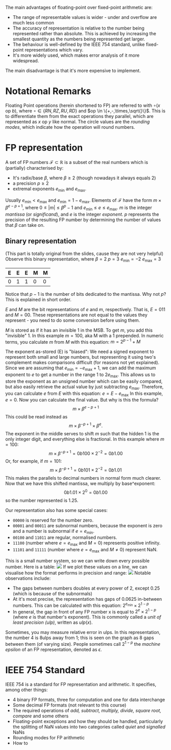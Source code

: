 The main advantages of floating-point over fixed-point arithmetic are:
- The range of representable values is wider - under and overflow are much less common
- The accuracy of representation is relative to the number being represented rather than absolute. This is achieved by increasing the smallest quantity as the numbers being represented get larger.
- The behaviour is well-defined by the IEEE 754 standard, unlike fixed-point representations which vary.
- It's more widely used, which makes error analysis of it more widespread.

The main disadvantage is that it's more expensive to implement.

# Notational Remarks
Floating Point operations (herein shortened to FP) are referred to with $\circ(x\text{ op }b)$, where $\circ \in \{RN, RZ, RU, RD\}$ and $op \in \{+,-,\times,\sqrt{}\}$. This is to differentiate them from the exact operations they parallel, which are represented as $x\text{ op }y$ like normal.
The circle values are the *rounding modes*, which indicate how the operation will round numbers.

# FP representation
A set of FP numbers $\mathcal{F} \subset \mathbb{R}$ is a subset of the real numbers which is (partially) characterised by:
- It's radix/base $\beta$, where $\beta \geq 2$ (though nowadays it always equals 2)
- a precision $p \geq 2$
- extremal exponents $e_\min$ and $e_\max$.

Usually $e_\min < e_\max$ and $e_\min = 1-e_\max$.
Elements of $\mathcal{F}$ have the form $m \times \beta^{e-p+1}$, where $0 \leq |m| \leq \beta^p - 1$ and $e_\min \leq e \leq e_\max$.
$m$ is the integer *mantissa* (or *significand*), and $e$ is the integer *exponent*. 
$p$ represents the precision of the resulting FP number by determining the number of values that $\beta$ can take on. 
## Binary representation
(This part is totally original from the slides, cause they are not very helpful)
Observe this binary representation, where 
$\beta = 2$
$p = 3$
$e_\min = -2$
$e_\max = 3$

| E   | E   | E   | M   | M   |
| --- | --- | --- | --- | --- |
| 0   | 1    | 1    | 0    | 0    |
Notice that $p - 1$ is the number of bits dedicated to the mantissa. Why not $p$? This is explained in short order.

$E$ and $M$ are the bit representations of $e$ and $m$, respectively. That is, $E = 011$ and $M = 00$. These representations are not equal to the values they represent - you need to do some conversion before using them.

$M$ is stored as if it has an invisible 1 in the MSB. To get $m$, you add this "invisible" 1. In this example $m = 100$, aka M with a 1 prepended.
In numeric terms, you calculate $m$ from $M$ with this equation:
$m = 2^{p-1} + M$

The exponent as-stored (E) is "biased": We need a signed exponent to represent both small and large numbers, but representing it using two's complement makes comparisons difficult (for reasons not yet explained). Since we are assuming that $e_\min = -e_\max + 1$, we can add the maximum exponent to $e$ to get a number in the range 1 to $2e_\max$. This allows us to store the exponent as an unsigned number which can be easily compared, but also easily retrieve the actual value by just subtracting $e_\max$.
Therefore, you can calculate $e$ from $E$ with this equation:
$e = E - e_\max$
In this example, $e = 0$.
Now you can calculate the final value. But why is this the formula?
$$m \times \beta^{e-p+1}$$
This could be read instead as
$$m \times \beta^{-p+1} \times \beta^{e}.$$
The exponent in the middle serves to shift $m$ such that the hidden 1 is the only integer digit, and everything else is fractional. In this example where $m = 100$:
$$m \times \beta^{-p+1} = 0b100 \times 2^{-2} = 0b1.00$$
Or, for example, if $m = 101$:
$$m \times \beta^{-p+1} = 0b101 \times 2^{-2} = 0b1.01$$
This makes the parallels to decimal numbers in normal form much clearer. Now that we have this shifted mantissa, we multiply by base^exponent:
$$0b1.01 \times 2^{0} = 0b1.00$$
so the number represented is 1.25.

Our representation also has some special cases:
- `00000` is reserved for the number zero. 
- `00001` and `00011` are subnormal numbers, because the exponent is zero and a number is subnormal if $e=e_\min$.
- `00100` and `11011` are regular, normalised numbers.
- `11100` (number where $e = e_\max$ and $M = 0$) represents positive infinity.
- `11101` and `11111` (number where $e = e_\max$ and $M \neq 0$) represent NaN.

This is a small number system, so we can write down every possible number. Here is a table:
![](Pasted%20image%2020240201150451.png)
If we plot these values on a line, we can visualise how the format performs in precision and range:
![](Pasted%20image%2020240201150558.png)
Notable observations include:
- The gaps between numbers doubles at every power of 2, except 0.25 (which is because of the subnormals)
- At it's most precise, the representation has gaps of 0.0625 in-between numbers. This can be calculated with this equation: $2^{e_\min}\times 2^{1-p}$ 
- In general, the gap in front of any FP number x is equal to $2^e \times 2^{1-p}$ (where $e$ is that number's exponent). This is commonly called a *unit of least precision (ulp)*, written as $ulp(x)$.

Sometimes, you may measure relative error in ulps. In this representation, the number 4 is 8ulps away from 1; this is seen on the graph as 8 gaps between them (of varying size).
People sometimes call $2^{1-p}$ the *machine epsilon* of an FP representation, denoted as $\epsilon$.

# IEEE 754 Standard
IEEE 754 is a standard for FP representation and arithmetic. It specifies, among other things:
- 4 binary FP formats, three for computation and one for data interchange
- Some decimal FP formats (not relevant to this course)
- The required operations of *add, subtract, multiply, divide, square root, compare* and some others
- Floating-point exceptions and how they should be handled, particularly the splitting of NaN values into two categories called *quiet* and *signalled* NaNs
- Rounding modes for FP arithmetic
- How to 